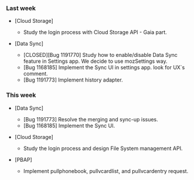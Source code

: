 ### Last week

* [Cloud Storage]
  - Study the login process with Cloud Storage API - Gaia part.

* [Data Sync]
  - [CLOSED][Bug 1191770] Study how to enable/disable Data Sync feature in Settings app. We decide to use mozSettings way.
  - [Bug 1168185] Implement the Sync UI in settings app. look for UX`s comment.
  - [Bug 1191773] Implement history adapter.

### This week
* [Data Sync]
  - [Bug 1191773] Resolve the merging and sync-up issues.
  - [Bug 1168185] Implement the Sync UI.

* [Cloud Storage]
  - Study the login process and design File System management API.

* [PBAP]
  - Implement pullphonebook, pullvcardlist, and pullvcardentry request.

